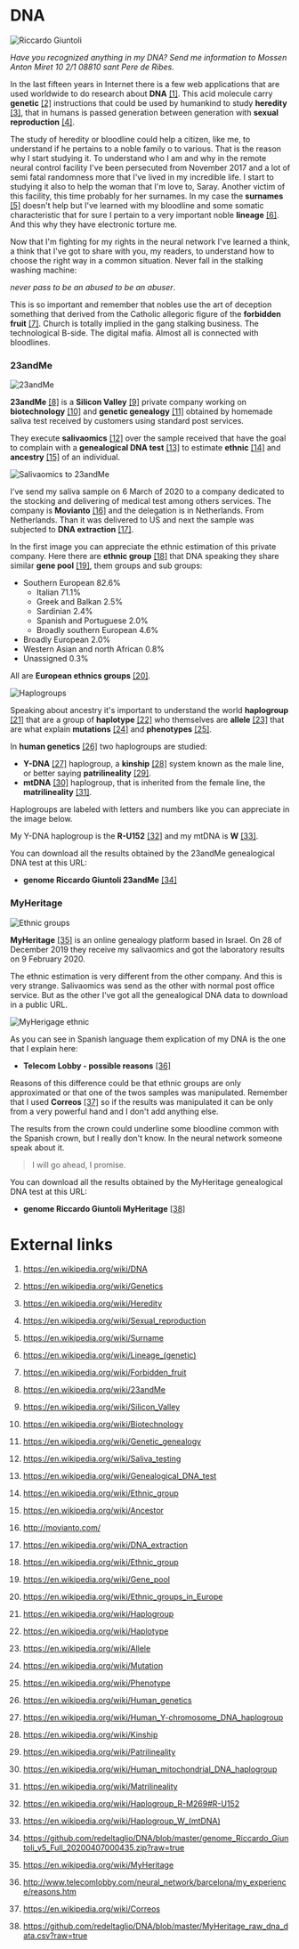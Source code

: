 # DNA

![Riccardo Giuntoli](http://telecomlobby.com/Images/92094777_10222816033691977_6240920452722589696_o.jpg)

*Have you recognized anything in my DNA? Send me information to Mossen Anton Miret 10 2/1 08810 sant Pere de Ribes.*

In the last fifteen years in Internet there is a few web applications that are used worldwide to do research about **DNA** [[1]](https://en.wikipedia.org/wiki/DNA). This acid molecule carry **genetic** [[2]](https://en.wikipedia.org/wiki/Genetics) instructions that could be used by humankind to study **heredity** [[3]](https://en.wikipedia.org/wiki/Heredity), that in humans is passed generation between generation with **sexual reproduction** [[4]](https://en.wikipedia.org/wiki/Sexual_reproduction). 

The study of heredity or bloodline could help a citizen, like me, to understand if he pertains to a noble family o to various. That is the reason why I start studying it. To understand who I am and why in the remote neural control facility I've been persecuted from November 2017 and a lot of semi fatal randomness more that I've lived in my incredible life. I start to studying it also to help the woman that I'm love to, Saray. Another victim of this facility, this time probably for her surnames. In my case the **surnames** [[5]](https://en.wikipedia.org/wiki/Surname) doesn't help but I've learned with my bloodline and some somatic characteristic that for sure I pertain to a very important noble **lineage** [[6]](https://en.wikipedia.org/wiki/Lineage_(genetic)). And this why they have electronic torture me.

Now that I'm fighting for my rights in the neural network I've learned a think, a think that I've got to share with you, my readers, to understand how to choose the right way in a common situation. Never fall in the stalking washing machine:

*never pass to be an abused to be an abuser*. 

This is so important and remember that nobles use the art of deception something that derived from the Catholic allegoric figure of the **forbidden fruit** [[7]](https://en.wikipedia.org/wiki/Forbidden_fruit). Church is totally implied in the gang stalking business. The technological B-side. The digital mafia. Almost all is connected with bloodlines. 

### 23andMe

![23andMe](http://telecomlobby.com/Images/23admMe.png)

**23andMe** [[8]](https://en.wikipedia.org/wiki/23andMe) is a **Silicon Valley** [[9]](https://en.wikipedia.org/wiki/Silicon_Valley) private company working on **biotechnology** [[10]](https://en.wikipedia.org/wiki/Biotechnology) and **genetic genealogy** [[11]](https://en.wikipedia.org/wiki/Genetic_genealogy) obtained by homemade saliva test received by customers using standard post services.

They execute **salivaomics** [[12]](https://en.wikipedia.org/wiki/Saliva_testing) over the sample received that have the goal to complain with a **genealogical DNA test** [[13]](https://en.wikipedia.org/wiki/Genealogical_DNA_test) to estimate **ethnic** [[14]](https://en.wikipedia.org/wiki/Ethnic_group) and **ancestry** [[15]](https://en.wikipedia.org/wiki/Ancestor) of an individual. 

![Salivaomics to 23andMe](http://telecomlobby.com/Images/20200306_095628.jpg)

I've send my saliva sample on 6 March of 2020 to a company dedicated to the stocking and delivering of medical test among others services. The company is **Movianto** [[16]](http://movianto.com/) and the delegation is in Netherlands. From Netherlands. Than it was delivered to US and next the sample was subjected to **DNA extraction** [[17]](https://en.wikipedia.org/wiki/DNA_extraction).  

In the first image you can appreciate the ethnic estimation of this private company. Here there are **ethnic group** [[18]](https://en.wikipedia.org/wiki/Ethnic_group) that DNA speaking they share similar **gene pool** [[19]](https://en.wikipedia.org/wiki/Gene_pool), them groups and sub groups:

- Southern European 82.6%
  - Italian 71.1%
  - Greek and Balkan 2.5%
  - Sardinian 2.4%
  - Spanish and Portuguese 2.0%
  - Broadly southern European 4.6%
- Broadly European 2.0%
- Western Asian and north African 0.8%
- Unassigned 0.3%

All are **European ethnics groups** [[20]](https://en.wikipedia.org/wiki/Ethnic_groups_in_Europe).

![Haplogroups](http://telecomlobby.com/Images/Haplogroups_europe.png)

Speaking about ancestry it's important to understand the world **haplogroup** [[21]](https://en.wikipedia.org/wiki/Haplogroup) that are a group of **haplotype** [[22]](https://en.wikipedia.org/wiki/Haplotype) who themselves are **allele** [[23]](https://en.wikipedia.org/wiki/Allele) that are what explain **mutations** [[24]](https://en.wikipedia.org/wiki/Mutation) and **phenotypes** [[25]](https://en.wikipedia.org/wiki/Phenotype).

In **human genetics** [[26]](https://en.wikipedia.org/wiki/Human_genetics) two haplogroups are studied:

- **Y-DNA** [[27]](https://en.wikipedia.org/wiki/Human_Y-chromosome_DNA_haplogroup) haplogroup, a **kinship** [[28]](https://en.wikipedia.org/wiki/Kinship) system known as the male line, or better saying **patrilineality** [[29]](https://en.wikipedia.org/wiki/Patrilineality). 	
- **mtDNA** [[30]](https://en.wikipedia.org/wiki/Human_mitochondrial_DNA_haplogroup) haplogroup, that is inherited from the female line, the **matrilineality** [[31]](https://en.wikipedia.org/wiki/Matrilineality).

Haplogroups are labeled with letters and numbers like you can appreciate in the image below.

My Y-DNA haplogroup is the **R-U152** [[32]](https://en.wikipedia.org/wiki/Haplogroup_R-M269#R-U152) and my mtDNA is **W** [[33]](https://en.wikipedia.org/wiki/Haplogroup_W_(mtDNA)).

You can download all the results obtained by the 23andMe genealogical DNA test at this URL:

- **genome Riccardo Giuntoli 23andMe** [[34]](https://github.com/redeltaglio/DNA/blob/master/genome_Riccardo_Giuntoli_v5_Full_20200407000435.zip?raw=true)

### MyHeritage

![Ethnic groups](http://telecomlobby.com/Images/20200427_132224.jpg)

**MyHeritage** [[35]](https://en.wikipedia.org/wiki/MyHeritage) is an online genealogy platform based in Israel. On 28 of December 2019 they receive my salivaomics and got the laboratory results on 9 February 2020.

The ethnic estimation is very different from the other company. And this is very strange. Salivaomics was send as the other with normal post office service. But as the other I've got all the genealogical DNA data to download in a public URL.

![MyHerigage ethnic](http://telecomlobby.com/Images/myheritage-etnics.jpg)

As you can see in Spanish language them explication of my DNA is the one that I explain here:

- **Telecom Lobby - possible reasons** [[36]](http://www.telecomlobby.com/neural_network/barcelona/my_experience/reasons.htm)

Reasons of this difference could be that ethnic groups are only approximated or that one of the twos samples was manipulated. Remember that I used **Correos** [[37]](https://en.wikipedia.org/wiki/Correos) so if the results was manipulated it can be only from a very powerful hand and I don't add anything else.

The results from the crown could underline some bloodline common with the Spanish crown, but I really don't know. In the neural network someone speak about it.

> I will go ahead, I promise.

You can download all the results obtained by the MyHeritage genealogical DNA test at this URL:

- **genome Riccardo Giuntoli MyHeritage** [[38]](https://github.com/redeltaglio/DNA/blob/master/MyHeritage_raw_dna_data.csv?raw=true)

 

# External links

1. https://en.wikipedia.org/wiki/DNA

2. https://en.wikipedia.org/wiki/Genetics

3. https://en.wikipedia.org/wiki/Heredity

4. https://en.wikipedia.org/wiki/Sexual_reproduction

5. https://en.wikipedia.org/wiki/Surname

6. https://en.wikipedia.org/wiki/Lineage_(genetic)

7. https://en.wikipedia.org/wiki/Forbidden_fruit

8. https://en.wikipedia.org/wiki/23andMe

9. https://en.wikipedia.org/wiki/Silicon_Valley

10. https://en.wikipedia.org/wiki/Biotechnology

11. https://en.wikipedia.org/wiki/Genetic_genealogy

12. https://en.wikipedia.org/wiki/Saliva_testing

13. https://en.wikipedia.org/wiki/Genealogical_DNA_test

14. https://en.wikipedia.org/wiki/Ethnic_group

15. https://en.wikipedia.org/wiki/Ancestor

16. http://movianto.com/

17. https://en.wikipedia.org/wiki/DNA_extraction

18. https://en.wikipedia.org/wiki/Ethnic_group

19. https://en.wikipedia.org/wiki/Gene_pool

20. https://en.wikipedia.org/wiki/Ethnic_groups_in_Europe

21. https://en.wikipedia.org/wiki/Haplogroup

22. https://en.wikipedia.org/wiki/Haplotype

23. https://en.wikipedia.org/wiki/Allele

24. https://en.wikipedia.org/wiki/Mutation

25. https://en.wikipedia.org/wiki/Phenotype

26. https://en.wikipedia.org/wiki/Human_genetics

27. https://en.wikipedia.org/wiki/Human_Y-chromosome_DNA_haplogroup

28. https://en.wikipedia.org/wiki/Kinship

29. https://en.wikipedia.org/wiki/Patrilineality

30. https://en.wikipedia.org/wiki/Human_mitochondrial_DNA_haplogroup

31. https://en.wikipedia.org/wiki/Matrilineality

32. https://en.wikipedia.org/wiki/Haplogroup_R-M269#R-U152

33. https://en.wikipedia.org/wiki/Haplogroup_W_(mtDNA)

34. https://github.com/redeltaglio/DNA/blob/master/genome_Riccardo_Giuntoli_v5_Full_20200407000435.zip?raw=true

35. https://en.wikipedia.org/wiki/MyHeritage

36. http://www.telecomlobby.com/neural_network/barcelona/my_experience/reasons.htm

37. https://en.wikipedia.org/wiki/Correos

38. https://github.com/redeltaglio/DNA/blob/master/MyHeritage_raw_dna_data.csv?raw=true

    

    

    